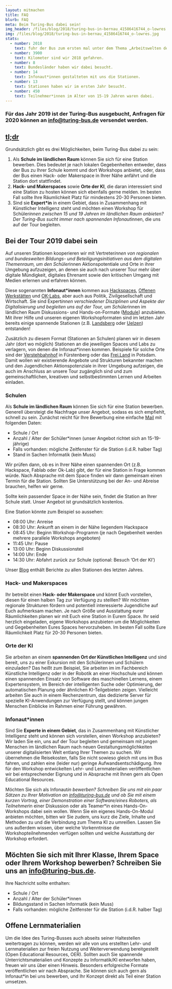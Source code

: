 ```yaml
---
layout: mitmachen
title: FAQ
blurb: FAQ
meta: Beim Turing-Bus dabei sein!
img_header: /files/blog/2018/turing-bus-in-bernau_41586416744_o-lowres.jpg
img: /files/blog/2018/turing-bus-in-bernau_41586416744_o-lowres.jpg
stats:
  - number: 2018
    text: fuhr der Bus zum ersten mal unter dem Thema „Arbeitswelten der Zukunft“
  - number: 3900
    text: Kilometer sind wir 2018 gefahren.
  - number: 8
    text: Bundesländer haben wir dabei besucht.
  - number: 14
    text: Infonaut*innen gestalteten mit uns die Stationen.
  - number: 13
    text: Stationen haben wir im ersten Jahr besucht.
  - number: 450
    text: Teilnehmer*innen im Alter von 15-19 Jahren waren dabei.
---
```



### Für das Jahr 2019 ist der Turing-Bus ausgebucht, Anfragen für 2020 können an [info@turing-bus.de](mailto:info@turing-bus.de) versendet werden.

## [tl;dr](https://en.wikipedia.org/wiki/Wikipedia:Too_long;_didn%27t_read)

Grundsätzlich gibt es drei Möglichkeiten, beim Turing-Bus dabei zu sein:

1. Als **Schule im ländlichen Raum** können Sie sich für eine Station bewerben. Dies bedeutet je nach lokalen Gegebenheiten entweder, dass der Bus zu Ihrer Schule kommt und dort Workshops anbietet, oder, dass der Bus einen Hack- oder Makerspace in Ihrer Nähe anfährt und die Station dort stattfindet.
2. **Hack- und Makerspaces** sowie **Orte der KI**, die daran interessiert sind eine Station zu hosten können sich ebenfalls gerne melden. Im besten Fall sollte Ihre Räumlichkeit Platz für mindestens  20-30 Personen bieten.
3. Sind sie **Expert*in** in einem Gebiet, dass in Zusammenhang mit Künstlicher Intelligenz steht und möchten einen Workshop für Schüler*innen zwischen 15 und 19 Jahren im ländlichen Raum anbieten? Der Turing-Bus sucht immer nach spannenden Infonaut*innen, die uns auf der Tour begleiten.  


## Bei der Tour 2019 dabei sein

Auf unseren Stationen kooperieren wir mit Vertreter*innen von regionalen und bundesweiten Bildungs- und Beteiligungsinitiativen aus dem digitalen Themenraum, um den Schüler*innen Aktionspotentiale und Orte in ihrer Umgebung aufzuzeigen, an denen sie auch nach unserer Tour mehr über digitale Mündigkeit, digitales Ehrenamt sowie den kritischen Umgang mit Medien erlernen und erfahren können.

Diese sogenannten **Infonaut*innen** kommen aus [Hackspaces](https://de.wikipedia.org/wiki/Hackerspace), [Offenen Werkstätten](https://www.offene-werkstaetten.org/seite/offene-werkstaetten) und [OK-Labs](https://codefor.de/ueber/), aber auch aus Politik, Zivilgesellschaft und Wirtschaft. Sie sind Expert*innen verschiedener Disziplinen und Aspekte der Digitalisierung und begleiten uns auf der Tour, um Schüler*innen  im ländlichen Raum Diskussions- und Hands-on-Formate ([Module](/module)) anzubieten. Mit ihrer Hilfe und unseren eigenen Workshopformaten sind im letzten Jahr bereits einige spannende Stationen (z.B. [Landsberg](/blog/2018/06/mit-chaos-macht-schule-und-code-for-germany-in-riesa/) oder [Uelzen](/blog/2018/06/mit-den-demokratielaboren-in-uelzen/)) entstanden!

Zusätzlich zu diesem Format (Stationen an Schulen) planen wir in diesem Jahr (dort wo möglich) Stationen an die jeweiligen Spaces und Labs zu verlagern, von denen die Infonaut*innen kommen. Beispiele für solche Orte sind der [Verstehbahnhof](https://verstehbahnhof.de) in Fürstenberg oder das [Frei.Land](https://www.freiland-potsdam.de/) in Potsdam.  Damit wollen wir existierende Angebote und Strukturen bekannter machen und den Jugendlichen Aktionspotenziale in ihrer Umgebung aufzeigen, die  auch im Anschluss an unsere Tour zugänglich sind und zum gemeinschaftlichen, kreativen und selbstbestimmten Lernen und Arbeiten einladen.


### Schulen

Als **Schule im ländlichen Raum** können Sie sich für eine Station bewerben. Generell übersteigt die Nachfrage unser Angebot, sodass es sich empfiehlt, schnell zu sein. Zunächst reicht für Ihre Bewerbung eine einfache [Mail](mailto:info@turing.bus.de) mit folgenden Daten:

* Schule / Ort
* Anzahl / Alter der Schüler*innen (unser Angebot richtet sich an 15-19-jährige)
* Falls vorhanden: mögliche Zeitfenster für die Station (i.d.R. halber Tag)
* Stand in Sachen Informatik (kein Muss)

Wir prüfen dann, ob es in Ihrer Nähe einen spannenden Ort (z.B. Hackspace, Fablab oder Ok-Lab) gibt, der für eine Station in Frage kommen würde. Nach Absprache mit dem Space finden wir dann gemeinsam einen Termin für die Station. Sollten Sie Unterstützung bei der An- und Abreise brauchen, helfen wir gerne.

Sollte kein passender Space in der Nähe sein, findet die Station an Ihrer Schule statt. Unser Angebot ist grundsätzlich kostenlos.

Eine Station könnte zum Beispiel so aussehen:

* 08:00 Uhr: Anreise
* 08:30 Uhr: Ankunft an einem in der Nähe liegendem Hackspace
* 08:45 Uhr: Beginn Workshop-Programm (je nach Gegebenheit werden mehrere parallele Workshops angeboten)
* 11:45 Uhr: Pause
* 13:00 Uhr: Beginn Diskussionsteil
* 14:00 Uhr: Ende
* 14:30 Uhr: Abfahrt zurück zur Schule (optional: Besuch ‘Ort der KI’)

Unser [Blog](/blog) enthält Berichte zu allen Stationen des letzten Jahres.


### Hack- und Makerspaces
Ihr betreibt einen **Hack- oder Makerspace** und könnt Euch vorstellen, diesen für einen halben Tag zur Verfügung zu stelllen? Wir möchten regionale Strukturen fördern und potentiell interessierte Jugendliche auf Euch aufmerksam machen. Je nach Größe und Ausstattung eurer Räumlichkeiten planen wir mit Euch eine Station in Eurem Space. Ihr seid herzlich eingeladen, eigene Workshops anzubieten um die Möglichkeiten und Gegebenheiten Eures Spaces hervorzuheben. Im besten Fall sollte Eure Räumlichkeit Platz für 20-30 Personen bieten.

### Orte der KI
Sie arbeiten an einem **spannenden Ort der Künstlichen Intelligenz** und sind bereit, uns zu einer Exkursion mit den Schülerinnen und Schülern einzuladen? Das heißt zum Beispiel, Sie arbeiten im im Fachbereich Künstliche Intelligenz oder in der Robotik an einer Hochschule und können einen spannenden Einsatz von Software des maschinellen Lernens, einem Expertensystem, im Bereich der intelligenten Suche oder Optimierung, der automatischen Planung oder ähnlichen KI-Teilgebieten zeigen. Vielleicht arbeiten Sie auch in einem Rechenzentrum, das dedizierte Server für spezielle KI-Anwendungen zur Verfügung stellt, und können jungen Menschen Einblicke im Rahmen einer Führung gewähren.


### Infonaut*innen
Sind Sie **Experte in einem Gebiet**, das in Zusammenhang mit Künstlicher Intelligenz steht und können sich vorstellen, einen Workshop anzubieten? Wir laden Sie ein, uns auf der Tour begleiten und gemeinsam mit jungen Menschen im ländlichen Raum nach neuen Gestaltungsmöglichkeiten unserer digitalisierten Welt entlang Ihrer Themen zu suchen. Wir übernehmen die Reisekosten, falls Sie nicht sowieso gleich mit uns im Bus fahren, und zahlen eine (leider nur) geringe Aufwandsentschädigung. Ihre für den Workshop entwickelten Lehr- und Lernmaterialien veröffentlichen wir bei entsprechender Eignung und in Absprache mit Ihnen gern als Open Educational Resources.

Möchten Sie sich als Infonaut*in bewerben? Schreiben Sie uns mit ein paar Sätzen zu Ihrer Motivation an [info@turing-bus.de](mailto:info@turing-bus.de) und ob Sie mit einem kurzen Vortrag, einer Demonstration einer Software/eines Roboters, als Teilnehmer*in einer Diskussion oder als Teamer*in eines Hands-On-Workshops dabei sein wollen. Wenn Sie ein eigenes Hands-On-Modul anbieten möchten, bitten wir Sie zudem, uns kurz die Ziele, Inhalte und Methoden zu und die Verbindung zum Thema KI zu umreißen. Lassen Sie uns außerdem wissen, über welche Vorkenntnisse die Workshopteilnehmenden verfügen sollten und welche Ausstattung der Workshop erfordert.




## Möchten Sie sich mit Ihrer Klasse, Ihrem Space oder Ihrem Workshop bewerben? Schreiben Sie uns an [info@turing-bus.de](mailto:info@turing-bus.de).

Ihre Nachricht sollte enthalten:

* Schule / Ort
* Anzahl / Alter der Schüler*innen
* Bildungsstand in Sachen Informatik (kein Muss)
* Falls vorhanden: mögliche Zeitfenster für die Station (i.d.R. halber Tag)

## Offene Lernmaterialien

Um die Idee des Turing-Busses auch abseits seiner Haltestellen weitertragen zu können, werden wir alle von uns erstellten Lehr- und Lernmaterialien zur freien Nutzung und Weiterverwendung bereitgestellt (Open Educational Resources, OER). Sollten auch Sie spannende Unterrichtsmaterialien und Konzepte zu Informatik/KI entworfen haben, freuen wir uns über einen Hinweis. Besonders erfolgreiche Formate veröffentlichen wir nach Absprache. Sie können sich auch gern als Infonaut*in bei uns bewerben, und Ihr Konzept direkt als Teil einer Station umsetzen.




<!--### Termine
*  Station 1
*  Station 2
-->
